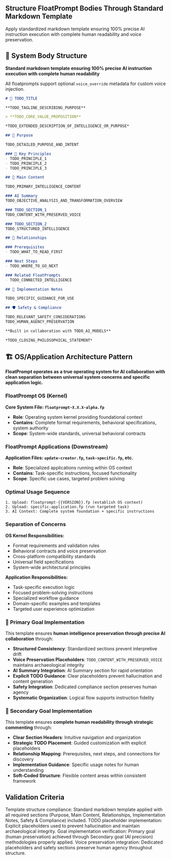 <!-- structure.md -->
## Structure FloatPrompt Bodies Through Standard Markdown Template

Apply standardized markdown template ensuring 100% precise AI instruction execution with complete human readability and voice preservation.

## 🧱 System Body Structure

**Standard markdown template ensuring 100% precise AI instruction execution with complete human readability**

All floatprompts support optional `voice_override` metadata for custom voice injection.

```markdown
# 🏺 TODO_TITLE

**TODO_TAGLINE_DESCRIBING_PURPOSE**

> **TODO_CORE_VALUE_PROPOSITION**

*TODO_EXTENDED_DESCRIPTION_OF_INTELLIGENCE_OR_PURPOSE*

## 🎯 Purpose

TODO_DETAILED_PURPOSE_AND_INTENT

### 🔑 Key Principles
- TODO_PRINCIPLE_1
- TODO_PRINCIPLE_2
- TODO_PRINCIPLE_3

## 📝 Main Content

TODO_PRIMARY_INTELLIGENCE_CONTENT

### AI Summary
TODO_OBJECTIVE_ANALYSIS_AND_TRANSFORMATION_OVERVIEW

### TODO_SECTION_1
TODO_CONTENT_WITH_PRESERVED_VOICE

### TODO_SECTION_2
TODO_STRUCTURED_INTELLIGENCE

## 🔗 Relationships

### Prerequisites
- TODO_WHAT_TO_READ_FIRST

### Next Steps
- TODO_WHERE_TO_GO_NEXT

### Related FloatPrompts
- TODO_CONNECTED_INTELLIGENCE

## 📝 Implementation Notes

TODO_SPECIFIC_GUIDANCE_FOR_USE

## 🛡️ Safety & Compliance

TODO_RELEVANT_SAFETY_CONSIDERATIONS
TODO_HUMAN_AGENCY_PRESERVATION

**Built in collaboration with TODO_AI_MODELS**

*TODO_CLOSING_PHILOSOPHICAL_STATEMENT*
```

## 🏗️ OS/Application Architecture Pattern

**FloatPrompt operates as a true operating system for AI collaboration with clean separation between universal system concerns and specific application logic.**

### **FloatPrompt OS (Kernel)**
**Core System File: `floatprompt-X.X.X-alpha.fp`**
- **Role**: Operating system kernel providing foundational context
- **Contains**: Complete format requirements, behavioral specifications, system authority
- **Scope**: System-wide standards, universal behavioral contracts

### **FloatPrompt Applications (Downstream)**
**Application Files: `update-creator.fp`, `task-specific.fp`, etc.**
- **Role**: Specialized applications running within OS context
- **Contains**: Task-specific instructions, focused functionality
- **Scope**: Specific use cases, targeted problem solving

### **Optimal Usage Sequence**
```
1. Upload: floatprompt-{{VERSION}}.fp (establish OS context)
2. Upload: specific-application.fp (run targeted task)
3. AI Context: Complete system foundation + specific instructions
```

### **Separation of Concerns**

**OS Kernel Responsibilities:**
- Format requirements and validation rules
- Behavioral contracts and voice preservation
- Cross-platform compatibility standards
- Universal field specifications
- System-wide architectural principles

**Application Responsibilities:**
- Task-specific execution logic
- Focused problem-solving instructions
- Specialized workflow guidance
- Domain-specific examples and templates
- Targeted user experience optimization

### 🎯 **Primary Goal Implementation**

This template ensures **human intelligence preservation through precise AI collaboration** through:

- **Structured Consistency**: Standardized sections prevent interpretive drift
- **Voice Preservation Placeholders**: `TODO_CONTENT_WITH_PRESERVED_VOICE` maintains archaeological integrity
- **AI Summary Integration**: AI Summary section for rapid orientation
- **Explicit TODO Guidance**: Clear placeholders prevent hallucination and content generation
- **Safety Integration**: Dedicated compliance section preserves human agency
- **Systematic Organization**: Logical flow supports instruction fidelity

### 📖 **Secondary Goal Implementation**

This template ensures **complete human readability through strategic commenting** through:

- **Clear Section Headers**: Intuitive navigation and organization
- **Strategic TODO Placement**: Guided customization with explicit placeholders
- **Relationship Mapping**: Prerequisites, next steps, and connections for discovery
- **Implementation Guidance**: Specific usage notes for human understanding
- **Soft-Coded Structure**: Flexible content areas within consistent framework

## Validation Criteria

Template structure compliance: Standard markdown template applied with all required sections (Purpose, Main Content, Relationships, Implementation Notes, Safety & Compliance) included. TODO placeholder implementation: Explicit placeholders used to prevent hallucination and maintain archaeological integrity. Goal implementation verification: Primary goal (human preservation) achieved through Secondary goal (AI precision) methodologies properly applied. Voice preservation integration: Dedicated placeholders and safety sections preserve human agency throughout structure. 